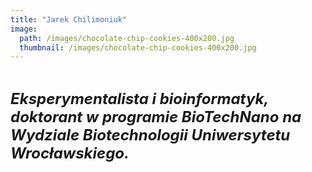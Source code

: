 ```yaml
---
title: "Jarek Chilimoniuk"
image: 
  path: /images/chocolate-chip-cookies-400x200.jpg
  thumbnail: /images/chocolate-chip-cookies-400x200.jpg
---
```

<br/>

***<font size=5>Eksperymentalista i bioinformatyk, doktorant w programie BioTechNano na Wydziale Biotechnologii Uniwersytetu Wrocławskiego.</font>*** 

